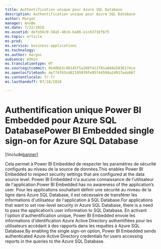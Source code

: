 ```yaml
---
title: Authentification unique pour Azure SQL Database
description: Authentification unique pour Azure SQL Database
author: MargoC
manager: AnnBe
ms.date: 7/22/2018
ms.assetid: defe56c9-38a5-48c6-ba86-e1c6371bfb75
ms.topic: article
ms.prod: 
ms.service: business-applications
ms.technology: 
ms.author: margoc
audience: Admin
ms.translationtype: HT
ms.sourcegitcommit: 0b40bb3c98145f5a260f412701a884a5936174ce
ms.openlocfilehash: 4e774f63cd021959f0fe95f44598a2d937ada967
ms.contentlocale: fr-fr
ms.lasthandoff: 07/18/2018

---
```

#  <a name="power-bi-embedded-single-sign-on-for-azure-sql-database"></a><span data-ttu-id="a865c-103">Authentification unique Power BI Embedded pour Azure SQL Database</span><span class="sxs-lookup"><span data-stu-id="a865c-103">Power BI Embedded single sign-on for Azure SQL Database</span></span>


[!include[banner](../../../includes/banner.md)]

<span data-ttu-id="a865c-104">Cela permet à Power BI Embedded de respecter les paramètres de sécurité configurés au niveau de la source de données.</span><span class="sxs-lookup"><span data-stu-id="a865c-104">This enables Power BI Embedded to respect security settings that are configured at the data source level.</span></span> <span data-ttu-id="a865c-105">Power BI Embedded n'a aucune connaissance de l'utilisateur de l'application.</span><span class="sxs-lookup"><span data-stu-id="a865c-105">Power BI Embedded has no awareness of the application’s user.</span></span> <span data-ttu-id="a865c-106">Pour les applications souhaitant définir une sécurité au niveau de la ligne dans Azure SQL Database, il est nécessaire de transférer les informations d'utilisateur de l'application à SQL Database.</span><span class="sxs-lookup"><span data-stu-id="a865c-106">For applications that want to set row-level security in Azure SQL Database, there is a need to pass the application’s user information to SQL Database.</span></span> <span data-ttu-id="a865c-107">En activant l'option d'authentification unique, Power BI Embedded envoie les informations d'identification Azure Active Directory authentifiées pour les utilisateurs accédant à des rapports dans les requêtes à Azure SQL Database.</span><span class="sxs-lookup"><span data-stu-id="a865c-107">By enabling the single sign-on option, Power BI Embedded sends authenticated Azure Active Directory credentials for users accessing reports in the queries to the Azure SQL Database.</span></span> 

